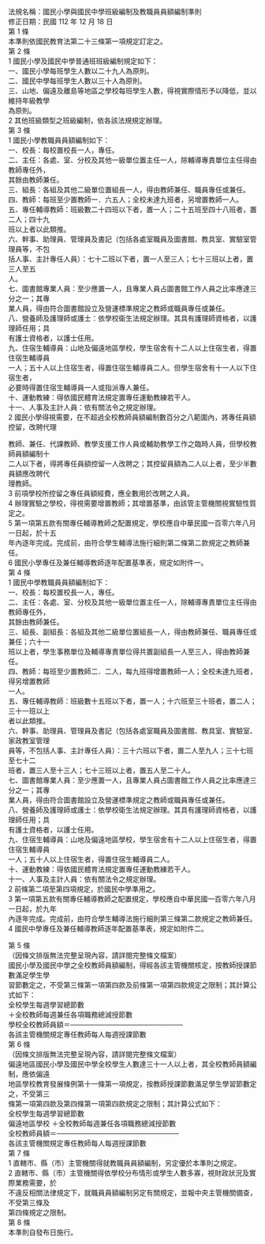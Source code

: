 法規名稱：國民小學與國民中學班級編制及教職員員額編制準則  
修正日期：民國 112 年 12 月 18 日  
第 1 條  
本準則依國民教育法第二十三條第一項規定訂定之。  
第 2 條  
1 國民小學及國民中學普通班班級編制規定如下：  
一、國民小學每班學生人數以二十九人為原則。  
二、國民中學每班學生人數以三十人為原則。  
三、山地、偏遠及離島等地區之學校每班學生人數，得視實際情形予以降低，並以維持年級教學  
為原則。  
2 其他班級類型之班級編制，依各該法規規定辦理。  
第 3 條  
1 國民小學教職員員額編制如下：  
一、校長：每校置校長一人，專任。  
二、主任：各處、室、分校及其他一級單位置主任一人，除輔導專責單位主任得由教師專任外，  
其餘由教師兼任。  
三、組長：各組及其他二級單位置組長一人，得由教師兼任、職員專任或兼任。  
四、教師：每班至少置教師一．六五人；全校未達九班者，另增置教師一人。  
五、專任輔導教師：班級數二十四班以下者，置一人；二十五班至四十八班者，置二人；四十九  
班以上者以此類推。  
六、幹事、助理員、管理員及書記（包括各處室職員及圖書館、教具室、實驗室管理員等，不包  
括人事、主計專任人員）：七十二班以下者，置一人至三人；七十三班以上者，置三人至五  
人。  
七、圖書館專業人員：至少應置一人，且專業人員占圖書館工作人員之比率應達三分之一；其專  
業人員，得由符合圖書館設立及營運標準規定之教師或職員專任或兼任。  
八、營養師及護理師或護士：依學校衛生法規定辦理。其具有護理師資格者，以護理師任用；具  
有護士資格者，以護士任用。  
九、住宿生輔導員：山地及偏遠地區學校，學生宿舍有十二人以上住宿生者，得置住宿生輔導員  
一人；五十人以上住宿生者，得置住宿生輔導員二人。但學生宿舍有十一人以下住宿生者，  
必要時得置住宿生輔導員一人或指派專人兼任。  
十、運動教練：得依國民體育法規定置專任運動教練若干人。  
十一、人事及主計人員：依有關法令之規定辦理。  
2 國民小學得視需要，在不超過全校教師員額編制數百分之八範圍內，將專任員額控留，改聘代理  


教師、兼任、代課教師、教學支援工作人員或輔助教學工作之臨時人員，但學校教師員額編制十  
二人以下者，得將專任員額控留一人改聘之；其控留員額為二人以上者，至少半數員額應改聘代  
理教師。  
3 前項學校所控留之專任員額經費，應全數用於改聘之人員。  
4 辦理實驗之學校，得視需要增置教師；其增置基準，由該管主管機關視實驗性質定之。  
5 第一項第五款有關專任輔導教師之配置規定，學校應自中華民國一百零六年八月一日起，於十五  
年內逐年完成。完成前，由符合學生輔導法施行細則第二條第二款規定之教師兼任。  
6 國民小學專任及兼任輔導教師逐年配置基準表，規定如附件一。  
第 4 條  
1 國民中學教職員員額編制如下：  
一、校長：每校置校長一人，專任。  
二、主任：各處、室、分校及其他一級單位置主任一人，除輔導專責單位主任得由教師專任外，  
其餘由教師兼任。  
三、組長、副組長：各組及其他二級單位置組長一人，得由教師兼任、職員專任或兼任；六十一  
班以上者，學生事務單位及輔導專責單位得共置副組長一人至三人，得由教師兼任。  
四、教師：每班至少置教師二．二人，每九班得增置教師一人；全校未達九班者，得另增置教師  
一人。  
五、專任輔導教師：班級數十五班以下者，置一人；十六班至三十班者，置二人；三十一班以上  
者以此類推。  
六、幹事、助理員、管理員及書記（包括各處室職員及圖書館、教具室、實驗室、家政教室管理  
員等，不包括人事、主計專任人員）：三十六班以下者，置二人至九人；三十七班至七十二  
班者，置三人至十三人；七十三班以上者，置五人至二十人。  
七、圖書館專業人員：至少應置一人，且專業人員占圖書館工作人員之比率應達三分之一；其專  
業人員，得由符合圖書館設立及營運標準規定之教師或職員專任或兼任。  
八、營養師及護理師或護士：依學校衛生法規定辦理。其具有護理師資格者，以護理師任用；具  
有護士資格者，以護士任用。  
九、住宿生輔導員：山地及偏遠地區學校，學生宿舍有十二人以上住宿生者，得置住宿生輔導員  
一人；五十人以上住宿生者，得置住宿生輔導員二人。  
十、運動教練：得依國民體育法規定置專任運動教練若干人。  
十一、人事及主計人員：依有關法令之規定辦理。  
2 前條第二項至第四項規定，於國民中學準用之。  
3 第一項第五款有關專任輔導教師之配置規定，學校應自中華民國一百零六年八月一日起，於九年  
內逐年完成。完成前，由符合學生輔導法施行細則第三條第二款規定之教師兼任。  
4 國民中學專任及兼任輔導教師逐年配置基準表，規定如附件二。  


第 5 條  
（因條文排版無法完整呈現內容，請詳閱完整條文檔案）  
國民小學及國民中學之全校教師員額編制，得經各該主管機關核定，按教師授課節數滿足學生學  
習節數定之，不受第三條第一項第四款及前條第一項第四款規定之限制；其計算公式如下：  
全校學生每週學習總節數  
＋全校教師每週兼任各項職務總減授節數  
學校全校教師員額＝───────────────────────  
各該主管機關規定專任教師每人每週授課節數  
第 6 條  
（因條文排版無法完整呈現內容，請詳閱完整條文檔案）  
偏遠地區國民小學及國民中學全校學生人數達三十一人以上者，其全校教師員額編制，應依偏遠  
地區學校教育發展條例第十一條第一項規定，按教師授課節數滿足學生學習節數定之，不受第三  
條第一項第四款及第四條第一項第四款規定之限制；其計算公式如下：  
全校學生每週學習總節數  
偏遠地區學校 ＋全校教師每週兼任各項職務總減授節數  
全校教師員額＝─────────────────────────  
各該主管機關規定專任教師每人每週授課節數  
第 7 條  
1 直轄市、縣（市）主管機關得就教職員員額編制，另定優於本準則之規定。  
2 直轄市、縣（市）主管機關得依學校分布情形或學生人數多寡，視財政狀況及實際業務需要，於  
不違反相關法律規定下，就職員員額編制另定有關規定，並報中央主管機關備查，不受第三條及  
第四條規定之限制。  
第 8 條  
本準則自發布日施行。  


